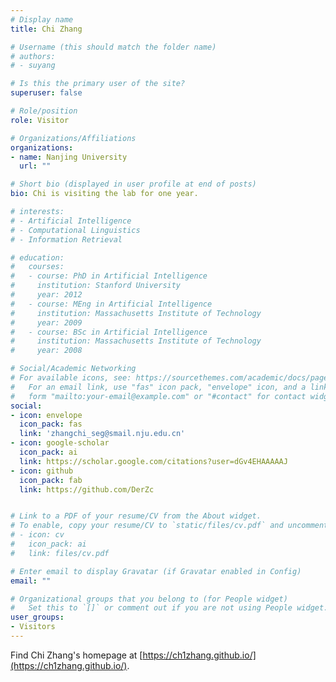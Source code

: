 ```yaml
---
# Display name
title: Chi Zhang

# Username (this should match the folder name)
# authors:
# - suyang

# Is this the primary user of the site?
superuser: false

# Role/position
role: Visitor

# Organizations/Affiliations
organizations:
- name: Nanjing University
  url: ""

# Short bio (displayed in user profile at end of posts)
bio: Chi is visiting the lab for one year.

# interests:
# - Artificial Intelligence
# - Computational Linguistics
# - Information Retrieval

# education:
#   courses:
#   - course: PhD in Artificial Intelligence
#     institution: Stanford University
#     year: 2012
#   - course: MEng in Artificial Intelligence
#     institution: Massachusetts Institute of Technology
#     year: 2009
#   - course: BSc in Artificial Intelligence
#     institution: Massachusetts Institute of Technology
#     year: 2008

# Social/Academic Networking
# For available icons, see: https://sourcethemes.com/academic/docs/page-builder/#icons
#   For an email link, use "fas" icon pack, "envelope" icon, and a link in the
#   form "mailto:your-email@example.com" or "#contact" for contact widget.
social:
- icon: envelope
  icon_pack: fas
  link: 'zhangchi_seg@smail.nju.edu.cn'
- icon: google-scholar
  icon_pack: ai
  link: https://scholar.google.com/citations?user=dGv4EHAAAAAJ
- icon: github
  icon_pack: fab
  link: https://github.com/DerZc


# Link to a PDF of your resume/CV from the About widget.
# To enable, copy your resume/CV to `static/files/cv.pdf` and uncomment the lines below.
# - icon: cv
#   icon_pack: ai
#   link: files/cv.pdf

# Enter email to display Gravatar (if Gravatar enabled in Config)
email: ""

# Organizational groups that you belong to (for People widget)
#   Set this to `[]` or comment out if you are not using People widget.
user_groups:
- Visitors
---
```

Find Chi Zhang's homepage at [https://ch1zhang.github.io/](https://ch1zhang.github.io/).
